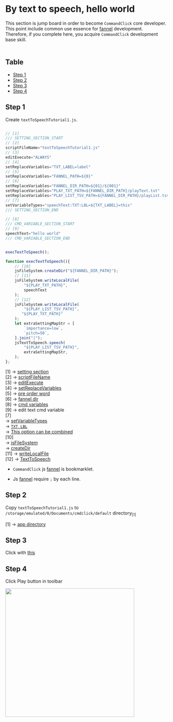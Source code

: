 # By text to speech, hello world

This section is jump board in order to become `CommandClick` core developer.  
This point include common use essence for [fannel](https://github.com/puutaro/commandclick-repository/blob/master/README.md#commandclick-repository) development.   
Therefore, if you complete here, you acquire `CommandClick` development base skill.  
　　

Table
-----------------

* [Step 1](#step-1)
* [Step 2](#step-2)
* [Step 3](#step-3)
* [Step 4](#step-4)

## Step 1

Create `textToSpeechTutorial1.js`.  

```js.js

// [1]
/// SETTING_SECTION_START
// [2]
scriptFileName="textToSpeechTutorial1.js"
// [3]
editExecute="ALWAYS"
// [4]
setReplaceVariables="TXT_LABEL=label"
// [5]
setReplaceVariables="FANNEL_PATH=${0}"
// [6]
setReplaceVariables="FANNEL_DIR_PATH=${01}/${001}"
setReplaceVariables="PLAY_TXT_PATH=${FANNEL_DIR_PATH}/playText.txt"
setReplaceVariables="PLAY_LIST_TSV_PATH=${FANNEL_DIR_PATH}/playList.tsv"
// [7]
setVariableTypes="speechText:TXT:LBL=${TXT_LABEL}=this" 
/// SETTING_SECTION_END

// [8]
/// CMD_VARIABLE_SECTION_START
// [9]
speechText="hello world"
/// CMD_VARIABLE_SECTION_END


execTextToSpeech();

function execTextToSpeech(){
    // [10]
    jsFileSystem.createDir("${FANNEL_DIR_PATH}");
    // [11]
    jsFileSystem.writeLocalFile(
        "${PLAY_TXT_PATH}",
        speechText
    );
    // [12]
    jsFileSystem.writeLocalFile(
        "${PLAY_LIST_TSV_PATH}",
       "${PLAY_TXT_PATH}"
    );
    let extraSettingMapStr = [
        `importance=low`,
        `pitch=50`,
    ].join("|");
    jsTextToSpeech.speech(
        "${PLAY_LIST_TSV_PATH}",
        extraSettingMapStr,
    );
};

```


[1] -> [setting section](https://github.com/puutaro/CommandClick/blob/master/md/developer/setting_variables.md#scriptfilename)  
[2] -> [scriptFileName](https://github.com/puutaro/CommandClick/blob/master/md/developer/setting_variables.md#scriptfilename)  
[3] -> [editExecute](https://github.com/puutaro/CommandClick/blob/master/md/developer/setting_variables.md#editexecute)  
[4] -> [setReplaceVariables](https://github.com/puutaro/CommandClick/blob/master/md/developer/set_replace_variables.md#overview)  
[5] -> [pre order word](https://github.com/puutaro/CommandClick/blob/master/md/developer/js_pre_reserved_word.md)  
[6]
-> [fannel dir](https://github.com/puutaro/CommandClick/blob/master/md/developer/directory_structure.md#fannel_dir)  
[8] -> [cmd variables](https://github.com/puutaro/CommandClick/blob/master/DEVELOPER.md#cmd-variables)  
[9] -> edit text cmd variable  
[7]  
-> [setVariableTypes](https://github.com/puutaro/CommandClick/blob/master/md/developer/set_variable_types.md#overview)  
-> [`TXT`, `LBL`](https://github.com/puutaro/CommandClick/blob/master/md/developer/set_variable_types.md#setvariabletypes-options-table)  
-> [This option can be combined](https://github.com/puutaro/CommandClick/blob/master/md/developer/set_variable_types.md#this-option-can-be-combined)  
[10]  
-> [jsFileSystem](https://github.com/puutaro/CommandClick/blob/master/md/developer/js_interface/jsFileSystem.md)  
-> [createDir](https://github.com/puutaro/CommandClick/blob/master/md/developer/js_interface/functions/JsFileStystem/createDir.md)  
[11]
-> [writeLocalFile](https://github.com/puutaro/CommandClick/blob/master/md/developer/js_interface/functions/JsFileStystem/writeLocalFile.md)  
[12]
-> [TextToSpeech](https://github.com/puutaro/CommandClick/blob/master/md/developer/js_interface/functions/JsTextToSpeech/speech.md)  

- `CommandClick` js [fannel](https://github.com/puutaro/commandclick-repository/blob/master/README.md#commandclick-repository) is bookmarklet.  

- Js [fannel](https://github.com/puutaro/commandclick-repository/blob/master/README.md#commandclick-repository) require `;` by each line. 


## Step 2

Copy `textToSpeechTutorial1.js` to `/storage/emulated/0/Documents/cmdclick/default` directory<sub>[1]</sub>   

[1] -> [app directory](https://github.com/puutaro/CommandClick/blob/master/md/developer/glossary.md#app-directory)

## Step 3

Click with [this](https://github.com/puutaro/CommandClick/blob/master/USAGE.md#run)  

## Step 4

Click Play button in toolbar

<img src="https://github.com/puutaro/CommandClick/assets/55217593/d932c31b-0987-429a-a5dc-59f2e65cad41" width="400">  
